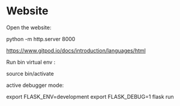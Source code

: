 # Website

Open the website:

python -m http.server 8000

https://www.gitpod.io/docs/introduction/languages/html



Run bin virtual env :

source bin/activate


active debugger mode:

export FLASK_ENV=development
export FLASK_DEBUG=1
flask run